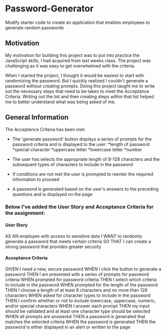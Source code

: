 # Password-Generator

Modify starter code to create an application that enables employees to generate random passwords

## Motivation

My motivation for building this project was to put into practice the JavaScript skills, I had acquired from last weeks class. The project was challenging as it was easy to get overwhelmed with the criteria. 

When I started the project, I thought it would be easiest to start with randomizing the password. But I quickly realized I couldn't generate a password without creating prompts. Doing this project taught me to write out the necessary steps that need to be taken to meet the Acceptance Criteria. Writing out the list and then creating steps within that list helped me to better understand what was being asked of me. 

## General Information

The Acceptence Criteria has been met:

* The 'generate password' button displays a series of prompts for the password criteria and is displayed to the user:
    *length of password
    *special character
    *uppercase letter
    *lowercase letter
    *number

* The user has selects the appropriate length of 8-128 characters and the subsequent types of characters to include in the password

* If conditions are not met the user is prompted to reenter the required information to proceed

* A password is generated based on the user's answers to the preceding questions and is displayed on the page

### Below I've added the User Story and Acceptance Criteria for the assignment:

#### User Story
AS AN employee with access to sensitive data
I WANT to randomly generate a password that meets certain criteria
SO THAT I can create a strong password that provides greater security

#### Acceptance Criteria
GIVEN I need a new, secure password
WHEN I click the button to generate a password
THEN I am presented with a series of prompts for password criteria
WHEN prompted for password criteria
THEN I select which criteria to include in the password
WHEN prompted for the length of the password
THEN I choose a length of at least 8 characters and no more than 128 characters
WHEN asked for character types to include in the password
THEN I confirm whether or not to include lowercase, uppercase, numeric, and/or special characters
WHEN I answer each prompt
THEN my input should be validated and at least one character type should be selected
WHEN all prompts are answered
THEN a password is generated that matches the selected criteria
WHEN the password is generated
THEN the password is either displayed in an alert or written to the page
